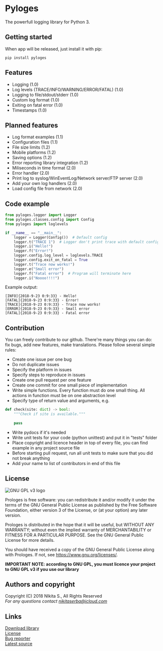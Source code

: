 # Pyloges
The powerfull logging library for Python 3.
## Getting started
When app will be released, just install it with pip:
```
pip install pyloges
```
## Features
* Logging (1.0)
* Log levels (TRACE/INFO/WARNING/ERROR/FATAL) (1.0)
* Logging to file/stdout/stderr (1.0)
* Custom log format (1.0)
* Exiting on fatal error (1.0)
* Timestamps (1.0)
## Planned features
* Log format examples (1.1)
* Configuration files (1.1)
* File size limits (1.2)
* Mobile platforms (1.2)
* Saving options (1.2)
* Error reporting library integration (1.2)
* Miliseconds in time format (2.0)
* Error handler (2.0)
* Print log to syslog/WinEventLog/Network server/FTP server (2.0)
* Add your own log handlers (2.0)
* Load config file from network (2.0)
## Code example
```python
from pyloges.logger import Logger
from pyloges.classes.config import Config
from pyloges import loglevels

if __name__ == "__main__":
    logger = Logger(Config())  # Default config
    logger.t("TRACE 1")  # Logger don't print trace with default config
    logger.i("Hello!")
    logger.f("Error!")
    logger.config.log_level = loglevels.TRACE
    logger.config.exit_on_fatal = True
    logger.t("Trace now works!")
    logger.e("Small error")
    logger.f("Fatal error")  # Program will terminate here
    logger.i("Noooo!!!!")
```
Example output:
```
[INFO]{2018-9-23 0:9:33} - Hello!
[FATAL]{2018-9-23 0:9:33} - Error!
[TRACE]{2018-9-23 0:9:33} - Trace now works!
[ERROR]{2018-9-23 0:9:33} - Small error
[FATAL]{2018-9-23 0:9:33} - Fatal error
```
## Contribution
You can freely contribute to our github. There're many things you can do: fix bugs, add new features, make translations. Please follow several simple rules:
* Create one issue per one bug
* Do not duplicate issues
* Specify the platform in issues
* Specify steps to reproduce in issues
* Create one pull request per one feature
* Create one commit for one small piece of implementation
* Write simple functions. Every function must do one small thing. All actions in function must be on one abstraction level
* Specify type of return value and arguments, e.g.
```python 
def check(site: dict) -> bool:
    """Check if site is available."""
    
    pass
```
* Write pydocs if it's needed
* Write unit tests for your code (python unittest) and put it in "tests" folder
* Place copyright and licence header in top of every file, you can find example in any project source file
* Before starting pull request, run all unit tests to make sure that you did not break anything
* Add your name to list of contributors in end of this file
## License
![GNU GPL v3 logo](https://www.gnu.org/graphics/gplv3-127x51.png)

Prologes is free software: you can redistribute it and/or modify
it under the terms of the GNU General Public License as published by
the Free Software Foundation, either version 3 of the License, or
(at your option) any later version.

Prologes is distributed in the hope that it will be useful,
but WITHOUT ANY WARRANTY; without even the implied warranty of
MERCHANTABILITY or FITNESS FOR A PARTICULAR PURPOSE.  See the
GNU General Public License for more details.

You should have received a copy of the GNU General Public License
along with Prologes.  If not, see <https://www.gnu.org/licenses/>.

**IMPORTANT NOTE: according to GNU GPL, you must licence your project to GNU GPL v3 if you use our library**
## Authors and copyright
Copyright (C) 2018 NIkita S., All Rights Reserved<br>
*For any questions contact <nikitaserba@icloud.com><br>*
## Links
[Download library](https://github.com/Nekit10/pyloges/releases)<br>
[License](https://github.com/Nekit10/pyloges/blob/master/LICENSE)<br>
[Bug reporter](https://github.com/Nekit10/pyloges/issues)<br>
[Latest source](https://github.com/Nekit10/pyloges/tree/develop)<br>
